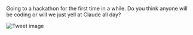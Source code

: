 Going to a hackathon for the first time in a while. Do you think anyone will be coding or will we just yell at Claude all day?


![Tweet image](/assets/crosspoast/Gwypmf_aMAAWxbe.jpg)

